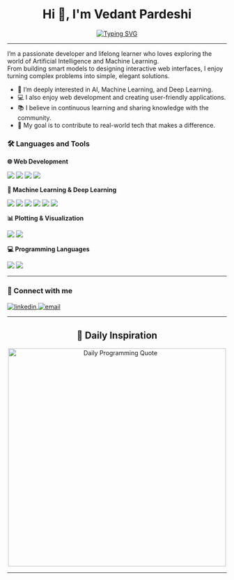 <h1 align="center">Hi 👋, I'm Vedant Pardeshi</h1>

<p align="center">
  <a href="https://github.com/Vedant-Git-dev">
    <img src="https://readme-typing-svg.demolab.com?font=Fira+Code&weight=500&pause=1000&color=00BFFF&center=true&vCenter=true&width=500&lines=Aspiring+AI%2FML+Engineer;ML+%26+Deep+Learning+Explorer;Lifelong+Learner+and+Tech+Enthusiast" alt="Typing SVG" />
  </a>
</p>

---

I’m a passionate developer and lifelong learner who loves exploring the world of Artificial Intelligence and Machine Learning.  
From building smart models to designing interactive web interfaces, I enjoy turning complex problems into simple, elegant solutions.

- 🧠 I’m deeply interested in AI, Machine Learning, and Deep Learning.
- 💻 I also enjoy web development and creating user-friendly applications.
- 📚 I believe in continuous learning and sharing knowledge with the community.
- 🚀 My goal is to contribute to real-world tech that makes a difference.


### 🛠️ Languages and Tools

 **🌐 Web Development**
<p>
  <img src="https://img.shields.io/badge/HTML5-E34F26?style=for-the-badge&logo=html5&logoColor=white"/>
  <img src="https://img.shields.io/badge/CSS3-1572B6?style=for-the-badge&logo=css3&logoColor=white"/>
  <img src="https://img.shields.io/badge/JavaScript-F7DF1E?style=for-the-badge&logo=javascript&logoColor=black"/>
  <img src="https://img.shields.io/badge/React-61DAFB?style=for-the-badge&logo=react&logoColor=black"/>
</p>

 **🤖 Machine Learning & Deep Learning**
<p>
  <img src="https://img.shields.io/badge/Python-3776AB?style=for-the-badge&logo=python&logoColor=white"/>
  <img src="https://img.shields.io/badge/TensorFlow-FF6F00?style=for-the-badge&logo=tensorflow&logoColor=white"/>
  <img src="https://img.shields.io/badge/Keras-D00000?style=for-the-badge&logo=keras&logoColor=white"/>
  <img src="https://img.shields.io/badge/scikit--learn-F7931E?style=for-the-badge&logo=scikit-learn&logoColor=white"/>
  <img src="https://img.shields.io/badge/Pandas-150458?style=for-the-badge&logo=pandas&logoColor=white"/>
  <img src="https://img.shields.io/badge/Numpy-013243?style=for-the-badge&logo=numpy&logoColor=white"/>
</p>

 **📊 Plotting & Visualization**
<p>
  <img src="https://img.shields.io/badge/Matplotlib-11557c?style=for-the-badge&logo=matplotlib&logoColor=white"/>
  <img src="https://img.shields.io/badge/Seaborn-3776AB?style=for-the-badge&logo=python&logoColor=white"/>
</p>

 **💻 Programming Languages**
<p>
  <img src="https://img.shields.io/badge/C-00599C?style=for-the-badge&logo=c&logoColor=white"/>
  <img src="https://img.shields.io/badge/Java-ED8B00?style=for-the-badge&logo=java&logoColor=white"/>
</p>

---

### 🔗 Connect with me

<p align="left">
  <a href="https://www.linkedin.com/in/vedant-pardeshi" target="blank">
    <img align="center" src="https://img.shields.io/badge/LinkedIn-0077B5?style=for-the-badge&logo=linkedin&logoColor=white" alt="linkedin" />
  </a>
  <a href="mailto:vedantpardeshi26@gmail.com">
    <img align="center" src="https://img.shields.io/badge/Email-D14836?style=for-the-badge&logo=gmail&logoColor=white" alt="email" />
  </a>
</p>

---

<h2 align="center">💭 Daily Inspiration</h2>

<p align="center">
  <img src="https://quotes-github-readme.vercel.app/api?type=vertical&theme=dark&border=true&category=programming" alt="Daily Programming Quote" width="500"/>
</p>

---
